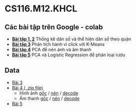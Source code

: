 # CS116.M12.KHCL
## Các bài tập trên Google - colab
* [**Bài tập 1, 2**](https://github.com/dxmai/CS116.M12.KHCL/blob/main/CS116_BT1%2B2_Th%E1%BB%91ng_k%C3%AA_d%C3%A2n_s%E1%BB%91_Ranh_gi%E1%BB%9Bi_b%E1%BA%A3n_%C4%91%E1%BB%93.ipynb) Thống kê dân số và thể hiện dân số theo quận
* [**Bài tập 3**](https://github.com/dxmai/CS116.M12.KHCL/blob/main/CS116_BT3_K_means.ipynb) Phân tích hành vi click với K-Means
* [**Bài tập 4**](https://github.com/dxmai/CS116.M12.KHCL/blob/main/CS116_BT4_PCA.ipynb) PCA để nén ảnh và âm thanh
* [**Bài tập 5**](https://github.com/dxmai/CS116.M12.KHCL/blob/main/CS116_BT5_Wine_classifier.ipynb) PCA và Logistic Regression để phân loại rượu

## Data
* [Bài 3](https://github.com/dxmai/CS116.M12.KHCL/tree/main/sources/BT3) 
* [Bài 4 ( .zip file)](https://github.com/dxmai/CS116.M12.KHCL/blob/main/sources/PCA/attachment.zip)
    * Hình ảnh [gốc](https://github.com/dxmai/CS116.M12.KHCL/blob/main/sources/PCA/image_origin.jfif) / [nén](https://github.com/dxmai/CS116.M12.KHCL/blob/main/sources/PCA/image_compressed.jpg) / [decode](https://github.com/dxmai/CS116.M12.KHCL/blob/main/sources/PCA/image_decode.jpg)
    * Âm thanh [gốc](https://github.com/dxmai/CS116.M12.KHCL/blob/main/sources/PCA/test.wav) / [nén](https://github.com/dxmai/CS116.M12.KHCL/blob/main/sources/PCA/result.wav) / [decode](https://github.com/dxmai/CS116.M12.KHCL/blob/main/sources/PCA/result_decode.wav)
* [Bài 5](https://github.com/dxmai/CS116.M12.KHCL/tree/main/sources/BT5) 
